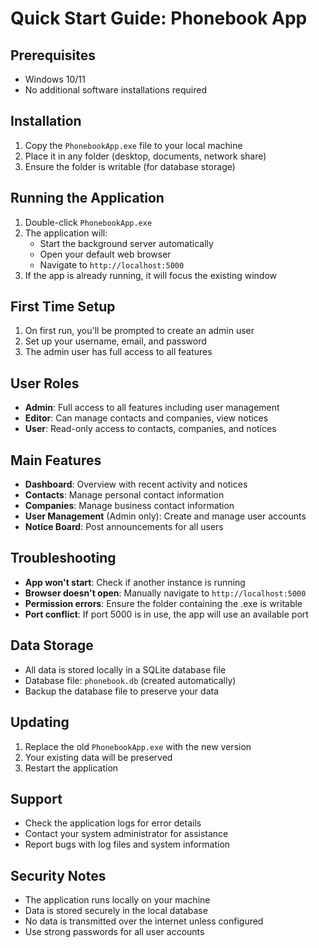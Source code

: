 # Quick Start Guide: Phonebook App

## Prerequisites
- Windows 10/11
- No additional software installations required

## Installation
1. Copy the `PhonebookApp.exe` file to your local machine
2. Place it in any folder (desktop, documents, network share)
3. Ensure the folder is writable (for database storage)

## Running the Application
1. Double-click `PhonebookApp.exe`
2. The application will:
   - Start the background server automatically
   - Open your default web browser
   - Navigate to `http://localhost:5000`
3. If the app is already running, it will focus the existing window

## First Time Setup
1. On first run, you'll be prompted to create an admin user
2. Set up your username, email, and password
3. The admin user has full access to all features

## User Roles
- **Admin**: Full access to all features including user management
- **Editor**: Can manage contacts and companies, view notices
- **User**: Read-only access to contacts, companies, and notices

## Main Features
- **Dashboard**: Overview with recent activity and notices
- **Contacts**: Manage personal contact information
- **Companies**: Manage business contact information
- **User Management** (Admin only): Create and manage user accounts
- **Notice Board**: Post announcements for all users

## Troubleshooting
- **App won't start**: Check if another instance is running
- **Browser doesn't open**: Manually navigate to `http://localhost:5000`
- **Permission errors**: Ensure the folder containing the .exe is writable
- **Port conflict**: If port 5000 is in use, the app will use an available port

## Data Storage
- All data is stored locally in a SQLite database file
- Database file: `phonebook.db` (created automatically)
- Backup the database file to preserve your data

## Updating
1. Replace the old `PhonebookApp.exe` with the new version
2. Your existing data will be preserved
3. Restart the application

## Support
- Check the application logs for error details
- Contact your system administrator for assistance
- Report bugs with log files and system information

## Security Notes
- The application runs locally on your machine
- Data is stored securely in the local database
- No data is transmitted over the internet unless configured
- Use strong passwords for all user accounts
